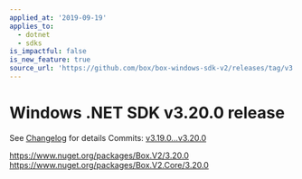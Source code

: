 ```yaml
---
applied_at: '2019-09-19'
applies_to:
  - dotnet
  - sdks
is_impactful: false
is_new_feature: true
source_url: 'https://github.com/box/box-windows-sdk-v2/releases/tag/v3.20.0'
---
```


# Windows .NET SDK v3.20.0 release

See [Changelog](https://github.com/box/box-windows-sdk-v2/blob/master/CHANGELOG.md[#3200](https://github.com/box/box-windows-sdk/pull/3200)) for details
Commits: [v3.19.0...v3.20.0](https://github.com/box/box-windows-sdk-v2/compare/v3.19.0...v3.20.0)

https://www.nuget.org/packages/Box.V2/3.20.0
https://www.nuget.org/packages/Box.V2.Core/3.20.0
